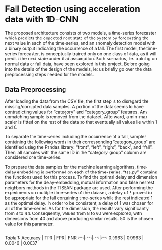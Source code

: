 # Fall Detection using acceleration data with 1D-CNN

The proposed architecture consists of two models, a time-series forecaster which predicts the expected next state of the system by forecasting the next value in each of the time-series, and an anomaly detection model with a binary output indicating the occurrence of a fall. The first model, the time-series forecaster, is conceptually trained only on one class of data, as it will predict the next state under that assumption. Both scenarios, i.e. training on normal data or fall data, have been explored in this project. Before going into the details of the design of the models, let us briefly go over the data preprocessing steps needed for the models.

## Data Preprocessing
After loading the data from the CSV file, the first step is to disregard the missing/corrupted data samples. A portion of the data seems to have contradicting values for “category” and “category_group” features. Any unmatching sample is removed from the dataset. Afterward, a min-max scaler is fitted on the rest of the data so that eventually all values lie within 1 and 0.

To separate the time-series including the occurrence of a fall, samples containing the following words in their corresponding “category_group” are identified using the Pandas library: “front”, “left”, “right”, “back”, and “fall”. Then, all samples with the same ID in the “category_group” column are considered one time-series.

To prepare the data samples for the machine learning algorithms, time-delay embedding is performed on each of the time-series. “tsa.py” contains the functions used for this process. To find the optimal delay and dimension parameters for the delay-embedding, mutual information and false nearest neighbors methods in the TISEAN package are used. After performing the experiments on multiple time-series of the dataset, a delay of 2 proved to be appropriate for the fall containing time-series while the rest indicated 1 as the optimal delay. In order to be consistent, a delay of 1 was chosen for all of the time-series. As for the dimension, the results vary significantly from 8 to 44. Consequently, values from 8 to 60 were explored, with dimensions from 40 and above producing similar results. 50 is the chosen value for this parameter.

## 


_Table 1:_
Accuracy | TPR | FPR | FNR
:--:|:--:|:--:|:--:
0.9963 | 0.9963 | 0.0046 | 0.0037

